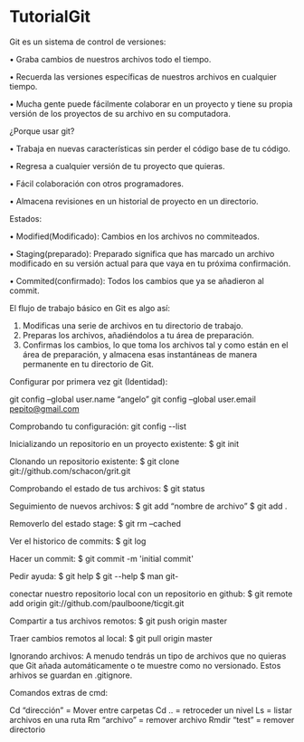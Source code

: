 # TutorialGit
Git es un sistema de control de versiones:

•	Graba cambios de nuestros archivos todo el tiempo.

•	Recuerda las versiones específicas de nuestros archivos en cualquier tiempo.

•	Mucha gente puede fácilmente colaborar en un proyecto y tiene su propia versión de los proyectos de su archivo en su computadora. 

¿Porque usar git?

•	Trabaja en nuevas características sin perder el código base de tu código.

•	Regresa a cualquier versión de tu proyecto que quieras.

•	Fácil colaboración con otros programadores.

•	Almacena revisiones en un historial de proyecto en un directorio.

Estados:

•	Modified(Modificado): Cambios en los archivos no commiteados.

•	Staging(preparado): Preparado significa que has marcado un archivo modificado en su versión actual para que vaya en tu próxima confirmación.

•	Commited(confirmado): Todos los cambios que ya se añadieron al commit.

El flujo de trabajo básico en Git es algo así:
1.	Modificas una serie de archivos en tu directorio de trabajo.
2.	Preparas los archivos, añadiéndolos a tu área de preparación.
3.	Confirmas los cambios, lo que toma los archivos tal y como están en el área de preparación, y almacena esas instantáneas de manera permanente en tu directorio de Git.

Configurar por primera vez git (Identidad):

git config –global user.name “angelo”
git config –global user.email pepito@gmail.com

Comprobando tu configuración: git config --list 

Inicializando un repositorio en un proyecto existente: $ git init

Clonando un repositorio existente: $ git clone git://github.com/schacon/grit.git

Comprobando el estado de tus archivos: $ git status

Seguimiento de nuevos archivos: $ git add “nombre de archivo”
$ git add .

Removerlo del estado stage:
$ git rm –cached <file>

Ver el historico de commits: $ git log

Hacer un commit: $ git commit -m 'initial commit'

Pedir ayuda:
$ git help <comando>
$ git <comando> --help
$ man git-<comando>

conectar nuestro repositorio local con un repositorio en github:
$ git remote add origin git://github.com/paulboone/ticgit.git

Compartir a tus archivos remotos:
$ git push origin master

Traer cambios remotos al local:
$ git pull origin master

Ignorando archivos:
A menudo tendrás un tipo de archivos que no quieras que Git añada automáticamente o te muestre como no versionado. Estos arhivos se guardan en .gitignore.

Comandos extras de cmd:

Cd “dirección” = Mover entre carpetas
Cd .. = retroceder un nivel
Ls = listar archivos en una ruta
Rm “archivo” = remover archivo
Rmdir “test” = remover directorio

